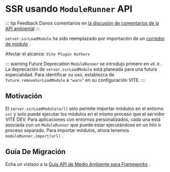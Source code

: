 # SSR usando `ModuleRunner` API

::: tip Feedback
Danos comentarios en [la discusión de comentarios de la API ambiental](https://github.com/vitejs/vite/discussions/16358)
:::

`server.ssrLoadModule` ha sido reemplazado por importación de un [corredor de módulo](/es/guide/api-environment#modulerunner) .

Afectar el alcance: `Vite Plugin Authors`

::: warning Future Deprecation
`ModuleRunner` se introdujo primero en `v6.0` . La deprecación de `server.ssrLoadModule` está planeada para una futura especialidad. Para identificar su uso, establezca de `future.removeSsrLoadModule` a `"warn"` en su configuración VITE.
:::

## Motivación

El `server.ssrLoadModule(url)` solo permite importar módulos en el entorno `ssr` y solo puede ejecutar los módulos en el mismo proceso que el servidor VITE DEV. Para aplicaciones con entornos personalizados, cada una está asociada con un `ModuleRunner` que puede estar ejecutándose en un hilo o proceso separado. Para importar módulos, ahora tenemos `moduleRunner.import(url)` .

## Guía De Migración

Echa un vistazo a la [Guía API de Medio Ambiente para Frameworks](../guide/api-environment-frameworks.md) .

